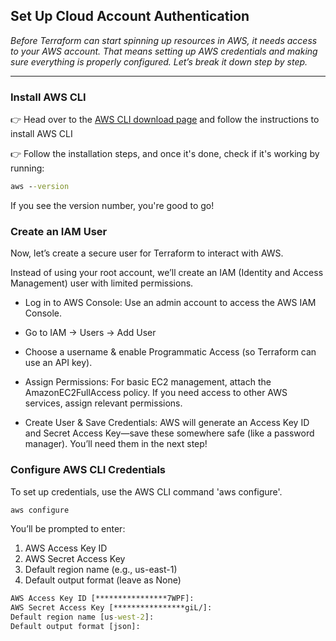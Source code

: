 ## Set Up Cloud Account Authentication

*Before Terraform can start spinning up resources in AWS, it needs access to your AWS account. That means setting up AWS credentials and making sure everything is properly configured. Let’s break it down step by step.*

---
### Install AWS CLI

👉 Head over to the [AWS CLI download page](https://docs.aws.amazon.com/cli/latest/userguide/getting-started-install.html) and follow the instructions to install AWS CLI

👉 Follow the installation steps, and once it's done, check if it's working by running:

```cmd
aws --version
```

If you see the version number, you're good to go!

### Create an IAM User

Now, let’s create a secure user for Terraform to interact with AWS. 

Instead of using your root account, we’ll create an IAM (Identity and Access Management) user with limited permissions.

- Log in to AWS Console: Use an admin account to access the AWS IAM Console. 

- Go to IAM → Users → Add User 

- Choose a username & enable Programmatic Access (so Terraform can use an API key).

- Assign Permissions: For basic EC2 management, attach the AmazonEC2FullAccess policy. If you need access to other AWS services, assign relevant permissions. 

- Create User & Save Credentials: AWS will generate an Access Key ID and Secret Access Key—save these somewhere safe (like a password manager). You’ll need them in the next step!

### Configure AWS CLI Credentials

To set up credentials, use the AWS CLI command 'aws configure'.

```cmd
aws configure
```

You’ll be prompted to enter:

1. AWS Access Key ID
2. AWS Secret Access Key
3. Default region name (e.g., us-east-1)
4. Default output format (leave as None)

```cmd
AWS Access Key ID [****************7WPF]:
AWS Secret Access Key [****************giL/]:
Default region name [us-west-2]:
Default output format [json]:
```
